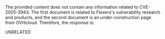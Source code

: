 The provided content does not contain any information related to CVE-2005-3943. The first document is related to Flexera's vulnerability research and products, and the second document is an under-construction page from OVHcloud. Therefore, the response is:

UNRELATED